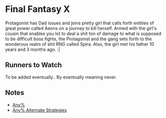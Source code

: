 # Final Fantasy X

Protagonist has Dad issues and joins pretty girl that calls forth entities of great power called Aeons on a journey to kill herself. Armed with the girl's cousin that enables you lot to deal a shit ton of damage to what is supposed to be difficult boss fights, the Protagonist and the gang sets forth to the wonderous realm of shit RNG called Spira. Also, the girl met his father 10 years and 3 months ago. :| 

## Runners to Watch

  To be added eventually..
  By eventually meaning never.

## Notes

  * [Any%][1]
  * [Any% Alternate Strategies][1]

[1]: https://goo.gl/nFdPyN